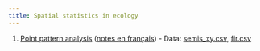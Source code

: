 ```yaml
---
title: Spatial statistics in ecology
---
```


1. [Point pattern analysis](1-Point_patterns.html) ([notes en français](1-Patrons_points.html)) - Data: [semis_xy.csv](data/semis_xy.csv), [fir.csv](data/fir.csv)